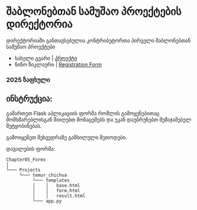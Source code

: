 # შაბლონებთან სამუშაო პროექტების დირექტორია

დირექტორიაში განთავსებულია კონტრიბუტორთა პირველი შაბლონებთან სამუშაო პროექტები

- სახელი გვარი | [პროექტი](/მისამართი)
- ნინო წიკლაური | [Registration Form](/Chapter05_Forms/Projects/Nino_Tsiklauri/app.py)

### 2025 ზაფხული


## ინსტრუქცია:

გამართეთ Flask აპლიკაციის ფორმა რომლის გამოყენებითაც მომხმარებლისგან მიიღებთ მონაცემებს და უკან დაუბრუნებთ შემაჯამებელ შეტყობინებას.

გამოიყენეთ შეხვედრაზე განხილული მეთოდები.

დავალების ფორმა:
```
Chapter05_Forms
│   
└─── Projects
     └─── temur_chichua
          └─── templates
          │    │   base.html
          │    │   form.html
          │    │   result.html
          └─── app.py
```
